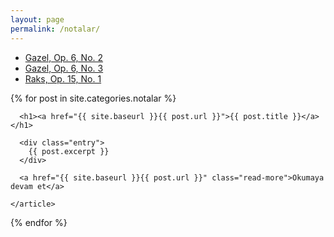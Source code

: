 ```yaml
---
layout: page
permalink: /notalar/
---
```



<ul>
<li><a href="https://oguzcanbek.github.io/notes/Op_6_No_2_Gazel.pdf"> Gazel, Op. 6, No. 2</a></li>
<li><a href="https://oguzcanbek.github.io/notes/Op_6_No_3_Gazel.pdf"> Gazel, Op. 6, No. 3</a></li>
<li><a href="https://oguzcanbek.github.io/notes/Op_15_No_1_Raks.pdf"> Raks,  Op. 15, No. 1</a></li>
</ul>

<div class="oykus">
  {% for post in site.categories.notalar %}
    <article class="post">

      <h1><a href="{{ site.baseurl }}{{ post.url }}">{{ post.title }}</a></h1>

      <div class="entry">
        {{ post.excerpt }}
      </div>

      <a href="{{ site.baseurl }}{{ post.url }}" class="read-more">Okumaya devam et</a>

    </article>
  {% endfor %}
</div>
